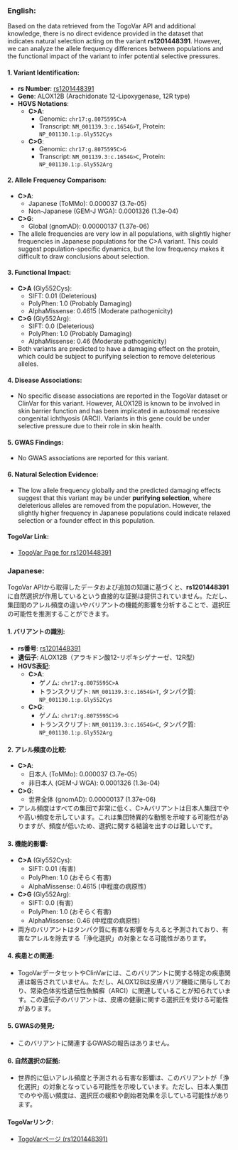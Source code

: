 ### English:
Based on the data retrieved from the TogoVar API and additional knowledge, there is no direct evidence provided in the dataset that indicates natural selection acting on the variant **rs1201448391**. However, we can analyze the allele frequency differences between populations and the functional impact of the variant to infer potential selective pressures.

#### 1. **Variant Identification**:
   - **rs Number**: [rs1201448391](https://identifiers.org/dbsnp/rs1201448391)
   - **Gene**: ALOX12B (Arachidonate 12-Lipoxygenase, 12R type)
   - **HGVS Notations**:
     - **C>A**: 
       - Genomic: `chr17:g.8075595C>A`
       - Transcript: `NM_001139.3:c.1654G>T`, Protein: `NP_001130.1:p.Gly552Cys`
     - **C>G**:
       - Genomic: `chr17:g.8075595C>G`
       - Transcript: `NM_001139.3:c.1654G>C`, Protein: `NP_001130.1:p.Gly552Arg`

#### 2. **Allele Frequency Comparison**:
   - **C>A**:
     - Japanese (ToMMo): 0.000037 (3.7e-05)
     - Non-Japanese (GEM-J WGA): 0.0001326 (1.3e-04)
   - **C>G**:
     - Global (gnomAD): 0.00000137 (1.37e-06)
   - The allele frequencies are very low in all populations, with slightly higher frequencies in Japanese populations for the C>A variant. This could suggest population-specific dynamics, but the low frequency makes it difficult to draw conclusions about selection.

#### 3. **Functional Impact**:
   - **C>A** (Gly552Cys):
     - SIFT: 0.01 (Deleterious)
     - PolyPhen: 1.0 (Probably Damaging)
     - AlphaMissense: 0.4615 (Moderate pathogenicity)
   - **C>G** (Gly552Arg):
     - SIFT: 0.0 (Deleterious)
     - PolyPhen: 1.0 (Probably Damaging)
     - AlphaMissense: 0.46 (Moderate pathogenicity)
   - Both variants are predicted to have a damaging effect on the protein, which could be subject to purifying selection to remove deleterious alleles.

#### 4. **Disease Associations**:
   - No specific disease associations are reported in the TogoVar dataset or ClinVar for this variant. However, ALOX12B is known to be involved in skin barrier function and has been implicated in autosomal recessive congenital ichthyosis (ARCI). Variants in this gene could be under selective pressure due to their role in skin health.

#### 5. **GWAS Findings**:
   - No GWAS associations are reported for this variant.

#### 6. **Natural Selection Evidence**:
   - The low allele frequency globally and the predicted damaging effects suggest that this variant may be under **purifying selection**, where deleterious alleles are removed from the population. However, the slightly higher frequency in Japanese populations could indicate relaxed selection or a founder effect in this population.

#### TogoVar Link:
- [TogoVar Page for rs1201448391](https://togovar.org)

### Japanese:
TogoVar APIから取得したデータおよび追加の知識に基づくと、**rs1201448391**に自然選択が作用しているという直接的な証拠は提供されていません。ただし、集団間のアレル頻度の違いやバリアントの機能的影響を分析することで、選択圧の可能性を推測することができます。

#### 1. **バリアントの識別**:
   - **rs番号**: [rs1201448391](https://identifiers.org/dbsnp/rs1201448391)
   - **遺伝子**: ALOX12B（アラキドン酸12-リポキシゲナーゼ、12R型）
   - **HGVS表記**:
     - **C>A**:
       - ゲノム: `chr17:g.8075595C>A`
       - トランスクリプト: `NM_001139.3:c.1654G>T`, タンパク質: `NP_001130.1:p.Gly552Cys`
     - **C>G**:
       - ゲノム: `chr17:g.8075595C>G`
       - トランスクリプト: `NM_001139.3:c.1654G>C`, タンパク質: `NP_001130.1:p.Gly552Arg`

#### 2. **アレル頻度の比較**:
   - **C>A**:
     - 日本人 (ToMMo): 0.000037 (3.7e-05)
     - 非日本人 (GEM-J WGA): 0.0001326 (1.3e-04)
   - **C>G**:
     - 世界全体 (gnomAD): 0.00000137 (1.37e-06)
   - アレル頻度はすべての集団で非常に低く、C>Aバリアントは日本人集団でやや高い頻度を示しています。これは集団特異的な動態を示唆する可能性がありますが、頻度が低いため、選択に関する結論を出すのは難しいです。

#### 3. **機能的影響**:
   - **C>A** (Gly552Cys):
     - SIFT: 0.01 (有害)
     - PolyPhen: 1.0 (おそらく有害)
     - AlphaMissense: 0.4615 (中程度の病原性)
   - **C>G** (Gly552Arg):
     - SIFT: 0.0 (有害)
     - PolyPhen: 1.0 (おそらく有害)
     - AlphaMissense: 0.46 (中程度の病原性)
   - 両方のバリアントはタンパク質に有害な影響を与えると予測されており、有害なアレルを除去する「浄化選択」の対象となる可能性があります。

#### 4. **疾患との関連**:
   - TogoVarデータセットやClinVarには、このバリアントに関する特定の疾患関連は報告されていません。ただし、ALOX12Bは皮膚バリア機能に関与しており、常染色体劣性遺伝性魚鱗癬（ARCI）に関連していることが知られています。この遺伝子のバリアントは、皮膚の健康に関する選択圧を受ける可能性があります。

#### 5. **GWASの発見**:
   - このバリアントに関連するGWASの報告はありません。

#### 6. **自然選択の証拠**:
   - 世界的に低いアレル頻度と予測される有害な影響は、このバリアントが「浄化選択」の対象となっている可能性を示唆しています。ただし、日本人集団でのやや高い頻度は、選択圧の緩和や創始者効果を示している可能性があります。

#### TogoVarリンク:
- [TogoVarページ (rs1201448391)](https://togovar.org)